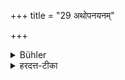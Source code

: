 +++
title = "29 अथोपनयनम्"

+++

<details><summary>Bühler</summary>

29. After that he may be initiated.
</details>

<details><summary>हरदत्त-टीका</summary>

## सूत्रम्
अथोपनयनम् ॥ २१ ॥
## टिप्पनी
एवं चरितव्रत उपनेतव्यः ॥ २९ ॥
</details>
